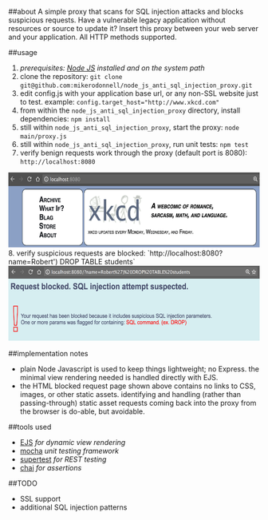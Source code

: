 ##about
A simple proxy that scans for SQL injection attacks and blocks suspicious requests. Have a vulnerable legacy application without resources or source to update it? Insert this proxy between your web server and your application. All HTTP methods supported.

##usage
1. _prerequisites: [Node JS](https://nodejs.org) installed and on the system path_
2. clone the repository: `git clone git@github.com:mikerodonnell/node_js_anti_sql_injection_proxy.git`
3. edit config.js with your application base url, or any non-SSL website just to test. example: `config.target_host="http://www.xkcd.com"`
4. from within the `node_js_anti_sql_injection_proxy` directory, install dependencies: `npm install`
5. still within `node_js_anti_sql_injection_proxy`, start the proxy: `node main/proxy.js`
6. still within `node_js_anti_sql_injection_proxy`, run unit tests: `npm test`
7. verify benign requests work through the proxy (default port is 8080): `http://localhost:8080`
<img src="example/passthru.png" width="600" height="150" />
8. verify suspicious requests are blocked: `http://localhost:8080?name=Robert') DROP TABLE students`
<img src="example/blocked.png" width="600" height="150" />

##implementation notes
* plain Node Javascript is used to keep things lightweight; no Express. the minimal view rendering needed is handled directly with EJS.
* the HTML blocked request page shown above contains no links to CSS, images, or other static assets. identifying and handling (rather than passing-through) static asset requests coming back into the proxy from the browser is do-able, but avoidable.

##tools used
* [EJS](http://ejs.co/) _for dynamic view rendering_
* [mocha](https://mochajs.org/) _unit testing framework_
* [supertest](https://www.npmjs.com/package/supertest) _for REST testing_
* [chai](http://chaijs.com) _for assertions_

##TODO
* SSL support
* additional SQL injection patterns
